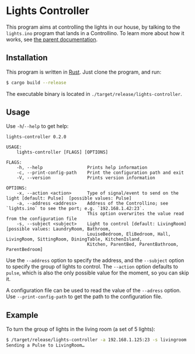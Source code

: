 # Lights Controller

This program aims at controlling the lights in our house, by talking
to the `lights.ino` program that lands in a Controllino. To learn more
about how it works, see [the parent documentation](../).

## Installation

This program is written in [Rust](https://www.rust-lang.org/). Just
clone the program, and run:

```sh
$ cargo build --release
```

The executable binary is located in
`./target/release/lights-controller`.

## Usage

Use `-h`/`--help` to get help:

```
lights-controller 0.2.0

USAGE:
    lights-controller [FLAGS] [OPTIONS]

FLAGS:
    -h, --help                 Prints help information
    -c, --print-config-path    Print the configuration path and exit
    -V, --version              Prints version information

OPTIONS:
    -x, --action <action>      Type of signal/event to send on the light [default: Pulse]  [possible values: Pulse]
    -a, --address <address>    Address of the Controllino; see `lights.ino` to see the port; e.g. `192.168.1.42:23`.
                               This option overwrites the value read from the configuration file
    -s, --subject <subject>    Light to control [default: LivingRoom]  [possible values: LaundryRoom, Bathroom,
                               LouiseBedroom, EliBedroom, Hall, LivingRoom, SittingRoom, DiningTable, KitchenIsland,
                               Kitchen, ParentBed, ParentBathroom, ParentBedroom]
```

Use the `--address` option to specify the address, and the `--subject`
option to specify the group of lights to control. The `--action`
option defaults to `pulse`, which is also the only possible value for
the moment, so you can skip it.

A configuration file can be used to read the value of the `--adress`
option. Use `--print-config-path` to get the path to the configuration
file.

## Example

To turn the group of lights in the living room (a set of 5 lights):

```sh
$ /target/release/lights-controller -a 192.168.1.125:23 -s livingroom
Sending a Pulse to LivingRoom…
```
